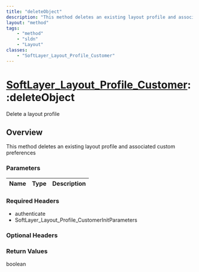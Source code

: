 ```yaml
---
title: "deleteObject"
description: "This method deletes an existing layout profile and associated custom preferences"
layout: "method"
tags:
    - "method"
    - "sldn"
    - "Layout"
classes:
    - "SoftLayer_Layout_Profile_Customer"
---
```

# [SoftLayer_Layout_Profile_Customer](/reference/services/SoftLayer_Layout_Profile_Customer)::deleteObject

Delete a layout profile


## Overview 
This method deletes an existing layout profile and associated custom preferences 

### Parameters 
|Name | Type | Description |
| --- | --- | --- |


### Required Headers
* authenticate
* SoftLayer_Layout_Profile_CustomerInitParameters

### Optional Headers

### Return Values
boolean

